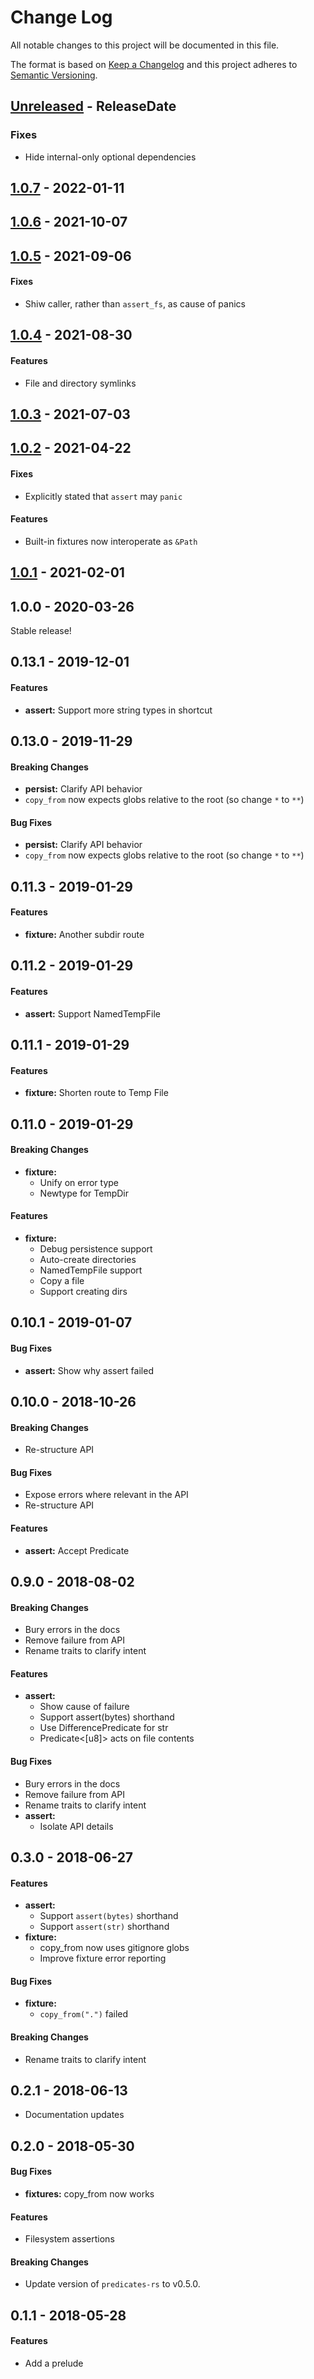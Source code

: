 # Change Log
All notable changes to this project will be documented in this file.

The format is based on [Keep a Changelog](http://keepachangelog.com/)
and this project adheres to [Semantic Versioning](http://semver.org/).

<!-- next-header -->
## [Unreleased] - ReleaseDate

### Fixes

- Hide internal-only optional dependencies

## [1.0.7] - 2022-01-11

## [1.0.6] - 2021-10-07

## [1.0.5] - 2021-09-06

#### Fixes

- Shiw caller, rather than `assert_fs`, as cause of panics

## [1.0.4] - 2021-08-30

#### Features

- File and directory symlinks

## [1.0.3] - 2021-07-03

## [1.0.2] - 2021-04-22

#### Fixes

* Explicitly stated that `assert` may `panic`

#### Features

* Built-in fixtures now interoperate as `&Path`

## [1.0.1] - 2021-02-01

## 1.0.0 - 2020-03-26

Stable release!

## 0.13.1 - 2019-12-01


#### Features

* **assert:**  Support more string types in shortcut



## 0.13.0 - 2019-11-29


#### Breaking Changes

* **persist:**  Clarify API behavior
* `copy_from` now expects globs relative to the root (so change `*` to `**`)

#### Bug Fixes

* **persist:**  Clarify API behavior
* `copy_from` now expects globs relative to the root (so change `*` to `**`)



## 0.11.3 - 2019-01-29


#### Features

* **fixture:**  Another subdir route



## 0.11.2 - 2019-01-29


#### Features

* **assert:**  Support NamedTempFile



## 0.11.1 - 2019-01-29


#### Features

* **fixture:**  Shorten route to Temp File



## 0.11.0 - 2019-01-29


#### Breaking Changes

* **fixture:**
  *  Unify on error type
  *  Newtype for TempDir

#### Features

* **fixture:**
  *  Debug persistence support
  *  Auto-create directories
  *  NamedTempFile support
  *  Copy a file
  *  Support creating dirs



## 0.10.1 - 2019-01-07


#### Bug Fixes

* **assert:**  Show why assert failed



## 0.10.0 - 2018-10-26


#### Breaking Changes

*   Re-structure API

#### Bug Fixes

*   Expose errors where relevant in the API
*   Re-structure API

#### Features

* **assert:**  Accept Predicate<str>



## 0.9.0 - 2018-08-02


#### Breaking Changes

*   Bury errors in the docs
*   Remove failure from API
*   Rename traits to clarify intent

#### Features

* **assert:**
  *  Show cause of failure
  *  Support assert(bytes) shorthand
  *  Use DifferencePredicate for str
  *  Predicate<[u8]> acts on file contents

#### Bug Fixes

*   Bury errors in the docs
*   Remove failure from API
*   Rename traits to clarify intent
* **assert:**
  *  Isolate API details



## 0.3.0 - 2018-06-27


#### Features

* **assert:**
  *  Support `assert(bytes)` shorthand
  *  Support `assert(str)` shorthand
* **fixture:**
  * copy_from now uses gitignore globs
  * Improve fixture error reporting

#### Bug Fixes

* **fixture:**
  * `copy_from(".")` failed

#### Breaking Changes

*   Rename traits to clarify intent



## 0.2.1 - 2018-06-13


* Documentation updates


## 0.2.0 - 2018-05-30

#### Bug Fixes

* **fixtures:**  copy_from now works

#### Features

*   Filesystem assertions

#### Breaking Changes

* Update version of `predicates-rs` to v0.5.0.

## 0.1.1 - 2018-05-28


#### Features

*   Add a prelude


<!-- next-url -->
[Unreleased]: https://github.com/assert-rs/assert_fs/compare/v1.0.7...HEAD
[1.0.7]: https://github.com/assert-rs/assert_fs/compare/v1.0.6...v1.0.7
[1.0.6]: https://github.com/assert-rs/assert_fs/compare/v1.0.5...v1.0.6
[1.0.5]: https://github.com/assert-rs/assert_fs/compare/v1.0.4...v1.0.5
[1.0.4]: https://github.com/assert-rs/assert_fs/compare/v1.0.3...v1.0.4
[1.0.3]: https://github.com/assert-rs/assert_fs/compare/v1.0.2...v1.0.3
[1.0.2]: https://github.com/assert-rs/assert_fs/compare/v1.0.1...v1.0.2
[1.0.1]: https://github.com/assert-rs/assert_fs/compare/v1.0.0...v1.0.1
